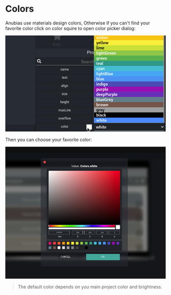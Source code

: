 # Colors 

Anubias use materials design colors, Otherwise if you can't find your favorite color click on color squire to open color picker dialog:

![alt text](/assets/images/properties/color1.png)

Then you can choose your favorite color:


![alt text](/assets/images/properties/color2.png)

> The default color depends on you main project color and brightness.